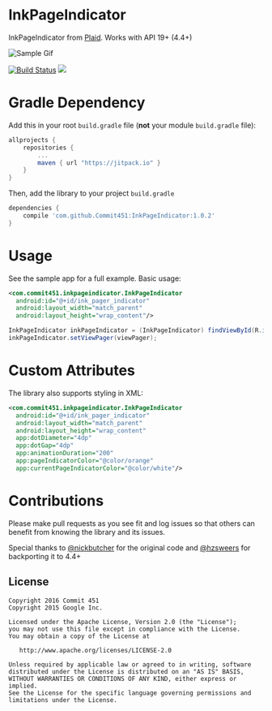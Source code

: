 # InkPageIndicator
InkPageIndicator from [Plaid](https://github.com/nickbutcher/plaid). Works with API 19+ (4.4+)

![Sample Gif](http://fat.gfycat.com/JitteryGenuineFugu.gif)

[![Build Status](https://travis-ci.org/Commit451/InkPageIndicator.svg?branch=master)](https://travis-ci.org/Commit451/InkPageIndicator) [![](https://jitpack.io/v/Commit451/InkPageIndicator.svg)](https://jitpack.io/#Commit451/InkPageIndicator)

# Gradle Dependency

Add this in your root `build.gradle` file (**not** your module `build.gradle` file):

```gradle
allprojects {
	repositories {
		...
		maven { url "https://jitpack.io" }
	}
}
```

Then, add the library to your project `build.gradle`
```gradle
dependencies {
    compile 'com.github.Commit451:InkPageIndicator:1.0.2'
}
```

# Usage
See the sample app for a full example. Basic usage:

```xml
<com.commit451.inkpageindicator.InkPageIndicator
  android:id="@+id/ink_pager_indicator"
  android:layout_width="match_parent"
  android:layout_height="wrap_content"/>
```

```java
InkPageIndicator inkPageIndicator = (InkPageIndicator) findViewById(R.id.ink_pager_indicator);
inkPageIndicator.setViewPager(viewPager);
```

# Custom Attributes
The library also supports styling in XML:
```xml
<com.commit451.inkpageindicator.InkPageIndicator
  android:id="@+id/ink_pager_indicator"
  android:layout_width="match_parent"
  android:layout_height="wrap_content"
  app:dotDiameter="4dp"
  app:dotGap="4dp"
  app:animationDuration="200"
  app:pageIndicatorColor="@color/orange"
  app:currentPageIndicatorColor="@color/white"/>
```

# Contributions
Please make pull requests as you see fit and log issues so that others can benefit from knowing the library and its issues. 

Special thanks to [@nickbutcher](https://github.com/nickbutcher) for the original code and [@hzsweers](https://github.com/hzsweers) for backporting it to 4.4+

License
--------

    Copyright 2016 Commit 451
    Copyright 2015 Google Inc.

    Licensed under the Apache License, Version 2.0 (the "License");
    you may not use this file except in compliance with the License.
    You may obtain a copy of the License at

       http://www.apache.org/licenses/LICENSE-2.0

    Unless required by applicable law or agreed to in writing, software
    distributed under the License is distributed on an "AS IS" BASIS,
    WITHOUT WARRANTIES OR CONDITIONS OF ANY KIND, either express or implied.
    See the License for the specific language governing permissions and
    limitations under the License.
